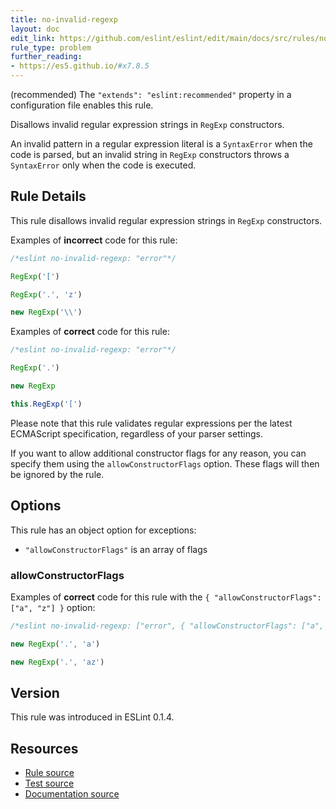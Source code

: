 ```yaml
---
title: no-invalid-regexp
layout: doc
edit_link: https://github.com/eslint/eslint/edit/main/docs/src/rules/no-invalid-regexp.md
rule_type: problem
further_reading:
- https://es5.github.io/#x7.8.5
---
```




(recommended) The `"extends": "eslint:recommended"` property in a configuration file enables this rule.

Disallows invalid regular expression strings in `RegExp` constructors.

An invalid pattern in a regular expression literal is a `SyntaxError` when the code is parsed, but an invalid string in `RegExp` constructors throws a `SyntaxError` only when the code is executed.

## Rule Details

This rule disallows invalid regular expression strings in `RegExp` constructors.

Examples of **incorrect** code for this rule:

```js
/*eslint no-invalid-regexp: "error"*/

RegExp('[')

RegExp('.', 'z')

new RegExp('\\')
```

Examples of **correct** code for this rule:

```js
/*eslint no-invalid-regexp: "error"*/

RegExp('.')

new RegExp

this.RegExp('[')
```

Please note that this rule validates regular expressions per the latest ECMAScript specification, regardless of your parser settings.

If you want to allow additional constructor flags for any reason, you can specify them using the `allowConstructorFlags` option. These flags will then be ignored by the rule.

## Options

This rule has an object option for exceptions:

* `"allowConstructorFlags"` is an array of flags

### allowConstructorFlags

Examples of **correct** code for this rule with the `{ "allowConstructorFlags": ["a", "z"] }` option:

```js
/*eslint no-invalid-regexp: ["error", { "allowConstructorFlags": ["a", "z"] }]*/

new RegExp('.', 'a')

new RegExp('.', 'az')
```

## Version

This rule was introduced in ESLint 0.1.4.

## Resources

* [Rule source](https://github.com/eslint/eslint/tree/HEAD/lib/rules/no-invalid-regexp.js)
* [Test source](https://github.com/eslint/eslint/tree/HEAD/tests/lib/rules/no-invalid-regexp.js)
* [Documentation source](https://github.com/eslint/eslint/tree/HEAD/docs/src/rules/no-invalid-regexp.md)
